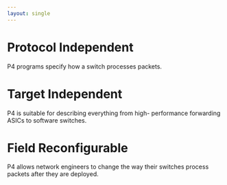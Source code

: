```yaml
---
layout: single
---
```


# Protocol Independent

P4 programs specify how a switch processes packets.

# Target Independent

P4 is suitable for describing everything from high- performance forwarding ASICs to software switches.

# Field Reconfigurable

P4 allows network engineers to change the way their switches process packets after they are deployed.